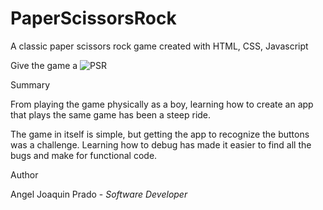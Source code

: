 # PaperScissorsRock


A classic paper scissors rock game created with HTML, CSS, Javascript

Give the game a 
![PSR](https://user-images.githubusercontent.com/102049335/165883154-0a95891c-3eab-40ed-b013-24ff26548f5d.jpg)

Summary

From playing the game physically as a boy, learning how to create an app that plays the same game has been a steep ride.

The game in itself is simple, but getting the app to recognize the buttons was a challenge. Learning how to debug has made
it easier to find all the bugs and make for functional code.

Author

Angel Joaquin Prado - <em>Software Developer</em>

